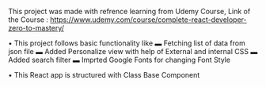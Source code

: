 This project was made with refrence learning from Udemy Course, Link of the Course : https://www.udemy.com/course/complete-react-developer-zero-to-mastery/

 • This project follows basic functionality like 
 ▬ Fetching list of data from json file
 ▬ Added Personalize view with help of External and internal CSS
 ▬ Added search filter
 ▬ Imprted Google Fonts for changing Font Style

 • This React app is structured with Class Base Component


